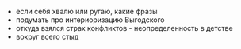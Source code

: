 - если себя хвалю или ругаю, какие фразы
- подумать про интериоризацию Выгодского
- откуда взялся страх конфликтов - неопределенность в детстве
- вокруг всего стыд